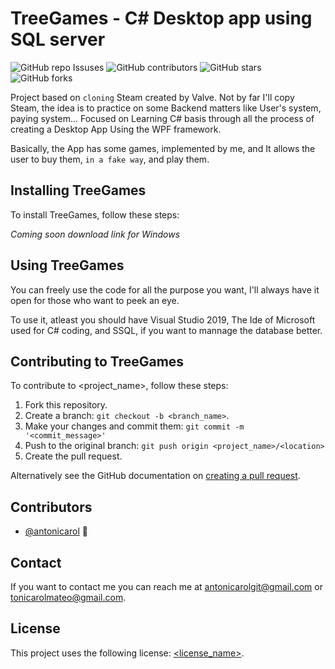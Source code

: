 # TreeGames - C# Desktop app using SQL server

<!--- These are examples. See https://shields.io for others or to customize this set of shields. You might want to include dependencies, project status and licence info here --->
![GitHub repo Issuses](https://img.shields.io/github/issues/antonicarol/Train-Cards-Desktop-App-C-WPF)
![GitHub contributors](https://img.shields.io/badge/contribuitors-1-red)
![GitHub stars](https://img.shields.io/github/stars/antonicarol/Train-Cards-Desktop-App-C-WPF)
![GitHub forks](https://img.shields.io/github/forks/antonicarol/Train-Cards-Desktop-App-C-WPF)

Project based on `cloning` Steam created by Valve. Not by far I'll copy Steam, the idea is to practice on some Backend matters like User's system, paying system...
Focused on Learning C# basis through all the process of creating a Desktop App Using the WPF framework.

Basically, the App has some games, implemented by me, and It allows the user to buy them, `in a fake way`, and play them.

## Installing TreeGames

To install TreeGames, follow these steps:

*Coming soon download link for Windows*

## Using TreeGames

You can freely use the code for all the purpose you want, I'll always have it open for those who want to peek an eye.

To use it, atleast you should have Visual Studio 2019, The Ide of Microsoft used for C# coding, and SSQL, if you want to mannage the database better.

## Contributing to TreeGames
<!--- If your README is long or you have some specific process or steps you want contributors to follow, consider creating a separate CONTRIBUTING.md file--->
To contribute to <project_name>, follow these steps:

1. Fork this repository.
2. Create a branch: `git checkout -b <branch_name>`.
3. Make your changes and commit them: `git commit -m '<commit_message>'`
4. Push to the original branch: `git push origin <project_name>/<location>`
5. Create the pull request.

Alternatively see the GitHub documentation on [creating a pull request](https://help.github.com/en/github/collaborating-with-issues-and-pull-requests/creating-a-pull-request).

## Contributors

* [@antonicarol](https://github.com/antonicarol) 📖


## Contact

If you want to contact me you can reach me at antonicarolgit@gmail.com  or  tonicarolmateo@gmail.com.

## License
<!--- If you're not sure which open license to use see https://choosealicense.com/--->

This project uses the following license: [<license_name>](<link>).
